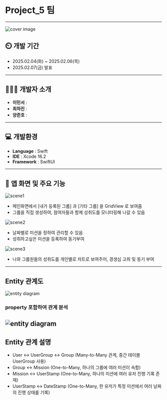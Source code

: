 # Project_5 팀
---
![cover image](https://github.com/APP-iOS7/Project_5/blob/dev/cover.png)

## ⏲️ 개발 기간 
- 2025.02.04(화) ~ 2025.02.06(목)
- 2025.02.07(금) 발표
---  
## 🧑‍🤝‍🧑 개발자 소개 
- **이민서** : 
- **최하진** : 
- **양준호** : 
---
## 💻 개발환경
- **Language** : Swift
- **IDE** : Xcode 16.2
- **Framework** : SwiftUI

---
## 📌 앱 화면 및 주요 기능
![scene1](https://github.com/APP-iOS7/Project_5/blob/dev/scene1.png)
- 메인화면에서 [내가 등록된 그룹] 과 [기타 그룹] 을 GridView 로 보여줌
- 그룹을 직접 생성하여, 참여자들과 함께 성취도를 모니터링해 나갈 수 있음
 
![scene2](https://github.com/APP-iOS7/Project_5/blob/dev/scene2.png)
- 날짜별로 미션을 정하여 관리할 수 있음
- 성취하고싶은 미션을 등록하여 동기부여
 
![scene3](https://github.com/APP-iOS7/Project_5/blob/dev/scene3.png)
- 나와 그룹원들의 성취도를 개인별로 차트로 보여주어, 경생심 고취 및 동기 부여
      
---
## Entity 관계도
![entity diagram](https://github.com/APP-iOS7/Project_5/blob/dev/diagram.png)
### property 포함하여 관계 분석
![entity diagram](https://github.com/APP-iOS7/Project_5/blob/dev/diagram2.png)
---
## Entity 관계 설명
* User ↔ UserGroup ↔ Group (Many-to-Many 관계, 중간 테이블 UserGroup 사용)
* Group ↔ Mission (One-to-Many, 하나의 그룹에 여러 미션이 속함)
* Mission ↔ UserStamp (One-to-Many, 하나의 미션에 여러 유저 진행 기록 존재)
* UserStamp ↔ DateStamp (One-to-Many, 한 유저가 특정 미션에서 여러 날짜의 진행 상태를 기록)
